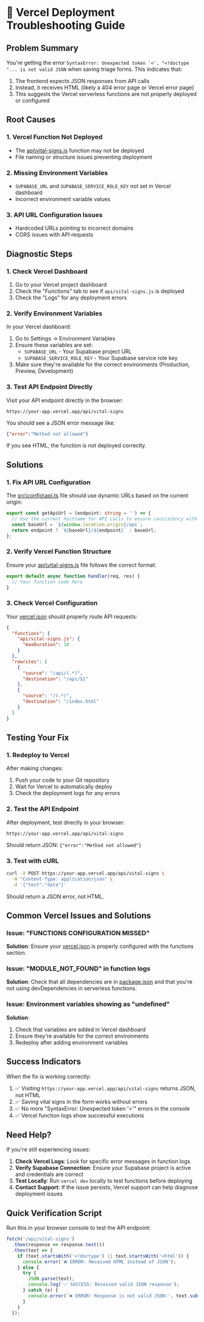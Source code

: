 # 🚨 Vercel Deployment Troubleshooting Guide

## Problem Summary

You're getting the error `SyntaxError: Unexpected token '<', "<!doctype "... is not valid JSON` when saving triage forms. This indicates that:

1. The frontend expects JSON responses from API calls
2. Instead, it receives HTML (likely a 404 error page or Vercel error page)
3. This suggests the Vercel serverless functions are not properly deployed or configured

## Root Causes

### 1. Vercel Function Not Deployed
- The [api\vital-signs.js](file:///G:/DEV/alfa-ms-new-main/api/vital-signs.js) function may not be deployed
- File naming or structure issues preventing deployment

### 2. Missing Environment Variables
- `SUPABASE_URL` and `SUPABASE_SERVICE_ROLE_KEY` not set in Vercel dashboard
- Incorrect environment variable values

### 3. API URL Configuration Issues
- Hardcoded URLs pointing to incorrect domains
- CORS issues with API requests

## Diagnostic Steps

### 1. Check Vercel Dashboard
1. Go to your Vercel project dashboard
2. Check the "Functions" tab to see if `api/vital-signs.js` is deployed
3. Check the "Logs" for any deployment errors

### 2. Verify Environment Variables
In your Vercel dashboard:
1. Go to Settings → Environment Variables
2. Ensure these variables are set:
   - `SUPABASE_URL` - Your Supabase project URL
   - `SUPABASE_SERVICE_ROLE_KEY` - Your Supabase service role key
3. Make sure they're available for the correct environments (Production, Preview, Development)

### 3. Test API Endpoint Directly
Visit your API endpoint directly in the browser:
```
https://your-app.vercel.app/api/vital-signs
```

You should see a JSON error message like:
```json
{"error":"Method not allowed"}
```

If you see HTML, the function is not deployed correctly.

## Solutions

### 1. Fix API URL Configuration
The [src\config\api.ts](file:///G:/DEV/alfa-ms-new-main/src/config/api.ts) file should use dynamic URLs based on the current origin:

```typescript
export const getApiUrl = (endpoint: string = '') => {
  // Use the current hostname for API calls to ensure consistency with deployment
  const baseUrl = `${window.location.origin}/api`;
  return endpoint ? `${baseUrl}/${endpoint}` : baseUrl;
};
```

### 2. Verify Vercel Function Structure
Ensure your [api\vital-signs.js](file:///G:/DEV/alfa-ms-new-main/api/vital-signs.js) file follows the correct format:

```javascript
export default async function handler(req, res) {
  // Your function code here
}
```

### 3. Check Vercel Configuration
Your [vercel.json](file:///G:/DEV/alfa-ms-new-main/vercel.json) should properly route API requests:

```json
{
  "functions": {
    "api/vital-signs.js": {
      "maxDuration": 10
    }
  },
  "rewrites": [
    {
      "source": "/api/(.*)",
      "destination": "/api/$1"
    },
    {
      "source": "/(.*)",
      "destination": "/index.html"
    }
  ]
}
```

## Testing Your Fix

### 1. Redeploy to Vercel
After making changes:
1. Push your code to your Git repository
2. Wait for Vercel to automatically deploy
3. Check the deployment logs for any errors

### 2. Test the API Endpoint
After deployment, test directly in your browser:
```
https://your-app.vercel.app/api/vital-signs
```

Should return JSON: `{"error":"Method not allowed"}`

### 3. Test with cURL
```bash
curl -X POST https://your-app.vercel.app/api/vital-signs \
  -H "Content-Type: application/json" \
  -d '{"test":"data"}'
```

Should return a JSON error, not HTML.

## Common Vercel Issues and Solutions

### Issue: "FUNCTIONS CONFIGURATION MISSED"
**Solution**: Ensure your [vercel.json](file:///G:/DEV/alfa-ms-new-main/vercel.json) is properly configured with the functions section.

### Issue: "MODULE_NOT_FOUND" in function logs
**Solution**: Check that all dependencies are in [package.json](file:///G:/DEV/alfa-ms-new-main/package.json) and that you're not using devDependencies in serverless functions.

### Issue: Environment variables showing as "undefined"
**Solution**: 
1. Check that variables are added in Vercel dashboard
2. Ensure they're available for the correct environments
3. Redeploy after adding environment variables

## Success Indicators

When the fix is working correctly:
1. ✅ Visiting `https://your-app.vercel.app/api/vital-signs` returns JSON, not HTML
2. ✅ Saving vital signs in the form works without errors
3. ✅ No more "SyntaxError: Unexpected token '<'" errors in the console
4. ✅ Vercel function logs show successful executions

## Need Help?

If you're still experiencing issues:

1. **Check Vercel Logs**: Look for specific error messages in function logs
2. **Verify Supabase Connection**: Ensure your Supabase project is active and credentials are correct
3. **Test Locally**: Run `vercel dev` locally to test functions before deploying
4. **Contact Support**: If the issue persists, Vercel support can help diagnose deployment issues

## Quick Verification Script

Run this in your browser console to test the API endpoint:

```javascript
fetch('/api/vital-signs')
  .then(response => response.text())
  .then(text => {
    if (text.startsWith('<!doctype') || text.startsWith('<html')) {
      console.error('❌ ERROR: Received HTML instead of JSON');
    } else {
      try {
        JSON.parse(text);
        console.log('✅ SUCCESS: Received valid JSON response');
      } catch (e) {
        console.error('❌ ERROR: Response is not valid JSON:', text.substring(0, 100));
      }
    }
  });
```